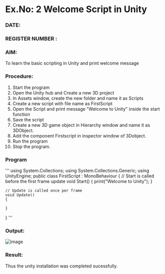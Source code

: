 # Ex.No: 2  Welcome Script in Unity
### DATE:                                                                            
### REGISTER NUMBER : 
### AIM: 
 To learn the basic scripting in Unity and print welcome message
### Procedure:
1. Start the program
2. Open the Unity hub and Create a new 3D project
3. In Assets window, create the new folder and name it as Scripts
4. Create a new script with file name as FirstScript
5. Open the Script and print message "Welcome to Unity" inside the start function
6. Save the script
7. Create a new 3D game object in Hierarchy window and name it as 3DObject.
8. Add the component Firstscript in inspector window of 3Dobject.
9. Run the program
10. Stop the program.
### Program 
'''
using System.Collections;
using System.Collections.Generic;
using UnityEngine;
public class FirstScript : MonoBehaviour
{
    // Start is called before the first frame update
    void Start()
    {
        print("Welcome to Unity");
    }

    // Update is called once per frame
    void Update()
    {
        
    }
}
'''
### Output:

![image](https://github.com/user-attachments/assets/1621abf8-4fb5-4322-b882-058aa0356b8b)


### Result:
Thus the unity installation was completed sucessfully.

